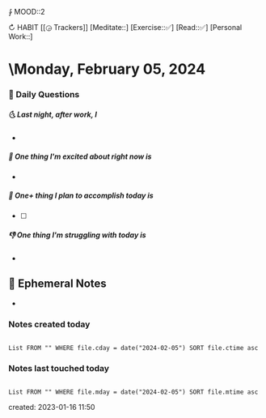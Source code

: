 ⨑ MOOD::2

↻ HABIT [[◶ Trackers]]
[Meditate::]
[Exercise::✅]
[Read::✅]
[Personal Work::]

# \Monday, February 05, 2024

### 📅 Daily Questions

##### 🌜 Last night, after work, I

-

##### 🙌 One thing I'm excited about right now is

-

##### 🚀 One+ thing I plan to accomplish today is

- [ ]

##### 👎 One thing I'm struggling with today is

-

## 📝 Ephemeral Notes

-

### Notes created today

```dataview

List FROM "" WHERE file.cday = date("2024-02-05") SORT file.ctime asc

```

### Notes last touched today

```dataview

List FROM "" WHERE file.mday = date("2024-02-05") SORT file.mtime asc

```

created: 2023-01-16 11:50
